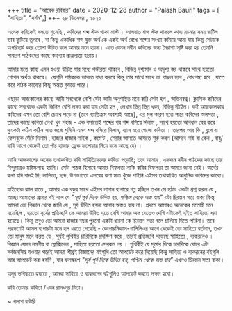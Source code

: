 +++
title = "আরেক রবিবার"
date = 2020-12-28
author = "Palash Bauri"
tags = [ "সাহিত্য", "দর্শন",]
+++
২৮ ডিসেম্বর , ২০২০

অনেক কবিকেই বলতে শুনেছি , কবিদের শব্দ স্টক থাকা মাস্ট । আলবাত শব্দ স্টক
থাকলে কাব্য রচনার সময় জটিল ভাব ফুটিয়ে তুলবে , বা কিছু একাধিক শব্দ যুক্ত
অর্থ কে একই অর্থ রেখে শব্দের সংখ্যা কমিয়ে আনা যায় কিন্তু সেটাকে
অপরিহার্য করে তোলা উচিত বলে আমার মনে হয়না। এতে যেমন নবীন কবিদের জন্য
নৈরাশ্য সৃষ্টি করা হয় তেমনি সাধারণ পাঠকদের কাছে কাব্যের প্রাঞ্জল্যতা
হারায়।

  

 

আমার মতে কাব্য এমন হওয়া উচিত যার মধ্যে গভীরতা থাকবে , বিভিন্ন দৃশ্যমান ও
অদৃশ্য স্তর থাকবে সাথে হয়তো গোপন অর্থও থাকবে।  যেগুলি পাঠককে ভাবতে বাধ্য
করবে কিন্তু তার সাথে সাথে তা প্রাঞ্জল হবে , বোধগম্য হবে , যাতে করে পাঠক
কাব্যের কিছু অন্তত বুঝতে পারে।  

এছাড়া আজকালের কাব্যে আমি সবথেকে বেশি যেটা আমি অনুপস্থিত মনে করি সেটা হল
, অভিনবত্ব। ক্লাসিক কবিদের কাব্যে সবথেকে একটা জিনিস বেশি লক্ষ্য করা যায়
সেটা হল , লেখার ভিন্ন ভিন্ন ধরন, বিভিন্ন স্টাইল। কই আজকালকার কবিদের এসব
তো বেশি চোখে পড়ে না (তবে ব্যাতিক্রম অবশ্যই আছে), এর মুল কারণ হতে পারে
কবিদের অলসতা , তাদের কাছে কবিতা লেখা খুব সহজ - এক বসাতেই শব্দের পর শব্দ
বসিয়ে দিলাম , সাথে হয়তো অবিধান বের করে দুএকটা কঠিন কঠিন সাত জন্মে শুনিনি
এমন শব্দ বসিয়ে দিলাম, ব্যাস হয়ে গেলো কবিতা । তারপর আর কি , ব্লগে বা
ফেসবুকে সেঁটে দিলাম , হাজার হাজার লাইক , কমেন্ট , শেয়ার আসতে আসতে শুরু
করল (আসবে নাই বা কেন , বাবু/বাবি আগে থেকেই তো পাঁচ হাজার ফ্রেন্ড ফলোয়ার
নিয়ে বসে আছে যে) ।  

আমি আজকালের অনেক তথাকথিত কবি সাহিত্যিকদের কবিতা পড়েছি; তবে আমার , একজন
নবীন পাঠকের কাছে তার বিন্দুমাত্রও মস্তিষ্কগাহ্য হয়নি। সেটা পাঠক হিসাবে
আমার বিফলতা নাকি কবির বিফলতা তা আমার জানা নেই। অর্থের কথা যদি বাদই দি;
লালিত্য, ছন্দ, উপভগ্যতা এসবের কণা মাত্র খুঁজে পাইনি এইসব তথাকথিত আধুনিক
কবিদের কাব্যে।  

যাইহোক কাল রাতে , আমার এক বন্ধুর সাথে এইসব নানান ব্যপারে গল্প হচ্ছিল তখন
সে হঠাৎ একটা প্রশ্ন করল যে , আচ্ছা আমাদের গ্রামার বই বলে যে *"সূর্য
পূর্ব দিকে উদিত হয়, পশ্চিম থেকে অস্ত যায়"* এটা চিরন্তন সত্য বাক্য কিন্তু
আমরা তো বিজ্ঞান থেকে জানি যে , সূর্য উদিত হয়না আবার অস্তও যায় না। প্রথমে
আমারও অনেকের মতোই মনে হয়েছিল , হয়তো সূর্যের প্রতিচ্ছবি কে আমরা উদিত হতে
দেখি আবার অস্ত যেতেও দেখি এটাকেই হইত সাহিত্যে ধরা হয়েছে। কিন্তু তবুও তো
আমরা হাজার বছর পুরনো একটা ধারনা কে চিরন্তন সত্য বলে চালিয়ে দিতে পারিনা।
তবে পরক্ষণেই আসল ব্যপারটা মনে হল ধরতে পেরেছি - কোপারনিকাস-গালিলিওর আগে
থেকেই তো সাহিত্য বর্তমান, তখন তো মানুষ মনে করত যে , সূর্যই পৃথিবীর
চারিদিকে প্রদক্ষিণ করে , তারই প্রতিচ্ছবি পড়েছে সাহিত্যে , ব্যকরনেও ।
বিজ্ঞান যেমন নমনীয় বা ফ্লেক্সিবেল , সাহিত্য হয়তো সেরকম নয় । পৃথিবীই যে
সূর্যের দিকে চারদিকে ঘোরে এটা সর্বজনসিদ্ধ হওয়ার পরেই আমরা শীঘ্রই
বিজ্ঞানের বইগুলি তো আপডেট করে দিয়েছি কিন্তু সাহিত্য ও ব্যকরনের বইগুলি আর
আপডেট করা হয়নি , যার ফলস্বরূপ *"সূর্য পূর্ব দিকে উদিত হয়, পশ্চিম থেকে
অস্ত যায়"* এখনও চিরন্তন সত্য বাক্য।  

অদূর ভবিষ্যতে হয়তো , আমরা সাহিত্য ও ব্যকরনের বইগুলিও আপডেট করতে সক্ষম
হবো।  

কবি তোমার কবিতা / যেন রামধনুর চিতা।  

~ পলাশ বাউরি
